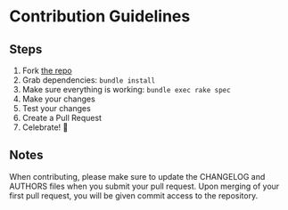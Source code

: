 # Contribution Guidelines

## Steps

1. Fork [the repo](https://github.com/RubyMoney/money)
2. Grab dependencies: `bundle install`
3. Make sure everything is working: `bundle exec rake spec`
4. Make your changes
5. Test your changes
6. Create a Pull Request
7. Celebrate! 🎉

## Notes

When contributing, please make sure to update the CHANGELOG and AUTHORS files
when you submit your pull request. Upon merging of your first pull request,
you will be given commit access to the repository.

